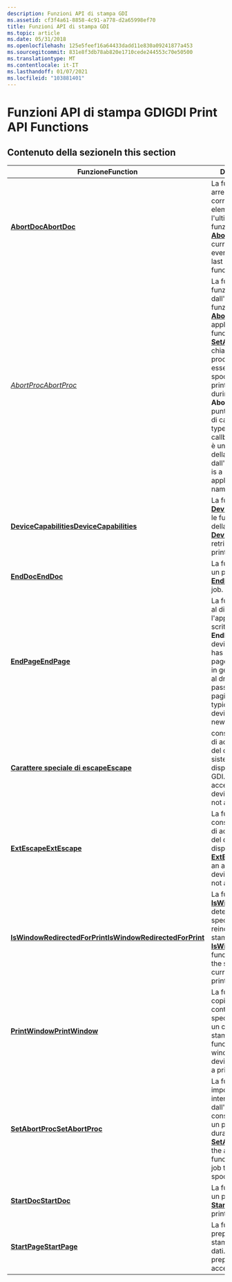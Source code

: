 ```yaml
---
description: Funzioni API di stampa GDI
ms.assetid: cf3f4a61-8858-4c91-a778-d2a65998ef70
title: Funzioni API di stampa GDI
ms.topic: article
ms.date: 05/31/2018
ms.openlocfilehash: 125e5feef16a64433dadd11e830a09241877a453
ms.sourcegitcommit: 831e8f3db78ab820e1710cede244553c70e50500
ms.translationtype: MT
ms.contentlocale: it-IT
ms.lasthandoff: 01/07/2021
ms.locfileid: "103881401"
---
```

# <a name="gdi-print-api-functions"></a><span data-ttu-id="f8483-103">Funzioni API di stampa GDI</span><span class="sxs-lookup"><span data-stu-id="f8483-103">GDI Print API Functions</span></span>

## <a name="in-this-section"></a><span data-ttu-id="f8483-104">Contenuto della sezione</span><span class="sxs-lookup"><span data-stu-id="f8483-104">In this section</span></span>



| <span data-ttu-id="f8483-105">Funzione</span><span class="sxs-lookup"><span data-stu-id="f8483-105">Function</span></span>                                                                    | <span data-ttu-id="f8483-106">Descrizione</span><span class="sxs-lookup"><span data-stu-id="f8483-106">Description</span></span>                                                                                                                                                                                                                                                                                                                                                                    |
|-----------------------------------------------------------------------------|--------------------------------------------------------------------------------------------------------------------------------------------------------------------------------------------------------------------------------------------------------------------------------------------------------------------------------------------------------------------------------|
| [<span data-ttu-id="f8483-107">**AbortDoc**</span><span class="sxs-lookup"><span data-stu-id="f8483-107">**AbortDoc**</span></span>](/windows/desktop/api/Wingdi/nf-wingdi-abortdoc)<br/>                                     | <span data-ttu-id="f8483-108">La funzione [**AbortDoc**](/windows/desktop/api/wingdi/nf-wingdi-abortdoc) arresta il processo di stampa corrente e cancella tutti gli elementi disegnati dopo l'ultima chiamata alla funzione [**StartDoc**](/windows/desktop/api/Wingdi/nf-wingdi-startdoca) .</span><span class="sxs-lookup"><span data-stu-id="f8483-108">The [**AbortDoc**](/windows/desktop/api/wingdi/nf-wingdi-abortdoc) function stops the current print job and erases everything drawn since the last call to the [**StartDoc**](/windows/desktop/api/Wingdi/nf-wingdi-startdoca) function.</span></span><br/>                                                                                                                                                                                                 |
| [<span data-ttu-id="f8483-109">*AbortProc*</span><span class="sxs-lookup"><span data-stu-id="f8483-109">*AbortProc*</span></span>](/windows/desktop/api/Wingdi/nc-wingdi-abortproc)<br/>                                     | <span data-ttu-id="f8483-110">La funzione [**AbortProc**](/windows/desktop/api/wingdi/nc-wingdi-abortproc) è una funzione di callback definita dall'applicazione usata con la funzione [**SetAbortProc**](/windows/desktop/api/Wingdi/nf-wingdi-setabortproc) .</span><span class="sxs-lookup"><span data-stu-id="f8483-110">The [**AbortProc**](/windows/desktop/api/wingdi/nc-wingdi-abortproc) function is an application-defined callback function used with the [**SetAbortProc**](/windows/desktop/api/Wingdi/nf-wingdi-setabortproc) function.</span></span> <span data-ttu-id="f8483-111">Viene chiamato quando un processo di stampa deve essere annullato durante lo spooling.</span><span class="sxs-lookup"><span data-stu-id="f8483-111">It is called when a print job is to be canceled during spooling.</span></span> <span data-ttu-id="f8483-112">Il tipo **AbortProc** definisce un puntatore a questa funzione di callback.</span><span class="sxs-lookup"><span data-stu-id="f8483-112">The **ABORTPROC** type defines a pointer to this callback function.</span></span> <span data-ttu-id="f8483-113">**AbortProc** è un segnaposto per il nome della funzione definita dall'applicazione.</span><span class="sxs-lookup"><span data-stu-id="f8483-113">**AbortProc** is a placeholder for the application-defined function name.</span></span><br/> |
| [<span data-ttu-id="f8483-114">**DeviceCapabilities**</span><span class="sxs-lookup"><span data-stu-id="f8483-114">**DeviceCapabilities**</span></span>](/windows/desktop/api/WinGdi/nf-wingdi-devicecapabilitiesa)<br/>                 | <span data-ttu-id="f8483-115">La funzione [**DeviceCapabilities**](/windows/desktop/api/wingdi/nf-wingdi-devicecapabilitiesa) recupera le funzionalità di un driver della stampante.</span><span class="sxs-lookup"><span data-stu-id="f8483-115">The [**DeviceCapabilities**](/windows/desktop/api/wingdi/nf-wingdi-devicecapabilitiesa) function retrieves the capabilities of a printer driver.</span></span><br/>                                                                                                                                                                                                                                                       |
| [<span data-ttu-id="f8483-116">**EndDoc**</span><span class="sxs-lookup"><span data-stu-id="f8483-116">**EndDoc**</span></span>](/windows/desktop/api/Wingdi/nf-wingdi-enddoc)<br/>                                         | <span data-ttu-id="f8483-117">La funzione [**EndDoc**](/windows/desktop/api/wingdi/nf-wingdi-enddoc) termina un processo di stampa.</span><span class="sxs-lookup"><span data-stu-id="f8483-117">The [**EndDoc**](/windows/desktop/api/wingdi/nf-wingdi-enddoc) function ends a print job.</span></span><br/>                                                                                                                                                                                                                                                                                                             |
| [<span data-ttu-id="f8483-118">**EndPage**</span><span class="sxs-lookup"><span data-stu-id="f8483-118">**EndPage**</span></span>](/windows/desktop/api/Wingdi/nf-wingdi-endpage)<br/>                                       | <span data-ttu-id="f8483-119">La funzione **EndPage** notifica al dispositivo che l'applicazione ha terminato la scrittura in una pagina.</span><span class="sxs-lookup"><span data-stu-id="f8483-119">The **EndPage** function notifies the device that the application has finished writing to a page.</span></span> <span data-ttu-id="f8483-120">Questa funzione viene in genere usata per indicare al driver di dispositivo di passare a una nuova pagina.</span><span class="sxs-lookup"><span data-stu-id="f8483-120">This function is typically used to direct the device driver to advance to a new page.</span></span><br/>                                                                                                                                                                             |
| [<span data-ttu-id="f8483-121">**Carattere speciale di escape**</span><span class="sxs-lookup"><span data-stu-id="f8483-121">**Escape**</span></span>](/windows/desktop/api/Wingdi/nf-wingdi-escape)<br/>                                         | <span data-ttu-id="f8483-122">consente a un'applicazione di accedere alle funzionalità del dispositivo definite dal sistema che non sono disponibili tramite GDI.</span><span class="sxs-lookup"><span data-stu-id="f8483-122">enables an application to access the system-defined device capabilities that are not available through GDI.</span></span><br/>                                                                                                                                                                                                                                                         |
| [<span data-ttu-id="f8483-123">**ExtEscape**</span><span class="sxs-lookup"><span data-stu-id="f8483-123">**ExtEscape**</span></span>](/windows/desktop/api/Wingdi/nf-wingdi-extescape)<br/>                                   | <span data-ttu-id="f8483-124">La funzione [**ExtEscape**](/windows/desktop/api/wingdi/nf-wingdi-extescape) consente a un'applicazione di accedere alle funzionalità del dispositivo che non sono disponibili tramite GDI.</span><span class="sxs-lookup"><span data-stu-id="f8483-124">The [**ExtEscape**](/windows/desktop/api/wingdi/nf-wingdi-extescape) function enables an application to access device capabilities that are not available through GDI.</span></span><br/>                                                                                                                                                                                                                                |
| [<span data-ttu-id="f8483-125">**IsWindowRedirectedForPrint**</span><span class="sxs-lookup"><span data-stu-id="f8483-125">**IsWindowRedirectedForPrint**</span></span>](iswindowredirectedforprint.md)<br/> | <span data-ttu-id="f8483-126">La funzione [**IsWindowRedirectedForPrint**](iswindowredirectedforprint.md) determina se la finestra specificata è attualmente reindirizzata per la stampa.</span><span class="sxs-lookup"><span data-stu-id="f8483-126">The [**IsWindowRedirectedForPrint**](iswindowredirectedforprint.md) function determines whether the specified window is currently redirected for printing.</span></span><br/>                                                                                                                                                                                                         |
| [<span data-ttu-id="f8483-127">**PrintWindow**</span><span class="sxs-lookup"><span data-stu-id="f8483-127">**PrintWindow**</span></span>](/windows/desktop/api/Winuser/nf-winuser-printwindow)<br/>                               | <span data-ttu-id="f8483-128">La funzione [**PrintWindow**](/windows/desktop/api/winuser/nf-winuser-printwindow) copia una finestra visiva nel contesto di dispositivo specificato (DC), in genere un controller di dominio della stampante.</span><span class="sxs-lookup"><span data-stu-id="f8483-128">The [**PrintWindow**](/windows/desktop/api/winuser/nf-winuser-printwindow) function copies a visual window into the specified device context (DC), typically a printer DC.</span></span><br/>                                                                                                                                                                                                                              |
| [<span data-ttu-id="f8483-129">**SetAbortProc**</span><span class="sxs-lookup"><span data-stu-id="f8483-129">**SetAbortProc**</span></span>](/windows/desktop/api/Wingdi/nf-wingdi-setabortproc)<br/>                             | <span data-ttu-id="f8483-130">La funzione [**SetAbortProc**](/windows/desktop/api/wingdi/nf-wingdi-setabortproc) imposta la funzione di interruzione definita dall'applicazione che consente l'annullamento di un processo di stampa durante lo spooling.</span><span class="sxs-lookup"><span data-stu-id="f8483-130">The [**SetAbortProc**](/windows/desktop/api/wingdi/nf-wingdi-setabortproc) function sets the application-defined abort function that allows a print job to be canceled during spooling.</span></span><br/>                                                                                                                                                                                                               |
| [<span data-ttu-id="f8483-131">**StartDoc**</span><span class="sxs-lookup"><span data-stu-id="f8483-131">**StartDoc**</span></span>](/windows/desktop/api/Wingdi/nf-wingdi-startdoca)<br/>                                     | <span data-ttu-id="f8483-132">La funzione [**StartDoc**](/windows/desktop/api/wingdi/nf-wingdi-startdoca) avvia un processo di stampa.</span><span class="sxs-lookup"><span data-stu-id="f8483-132">The [**StartDoc**](/windows/desktop/api/wingdi/nf-wingdi-startdoca) function starts a print job.</span></span><br/>                                                                                                                                                                                                                                                                                                       |
| [<span data-ttu-id="f8483-133">**StartPage**</span><span class="sxs-lookup"><span data-stu-id="f8483-133">**StartPage**</span></span>](/windows/desktop/api/Wingdi/nf-wingdi-startpage)<br/>                                   | <span data-ttu-id="f8483-134">La funzione [**Startpage**](/windows/desktop/api/wingdi/nf-wingdi-startpage) prepara il driver della stampante affinché accetti i dati.</span><span class="sxs-lookup"><span data-stu-id="f8483-134">The [**StartPage**](/windows/desktop/api/wingdi/nf-wingdi-startpage) function prepares the printer driver to accept data.</span></span><br/>                                                                                                                                                                                                                                                                             |



 

 

